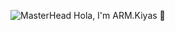 ![MasterHead](https://www.cleantechloops.com/wp-content/uploads/2021/05/full-stack-developer-960x360.jpg)
Hola, I'm ARM.Kiyas 👋

